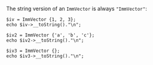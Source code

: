 The string version of an `ImmVector` is always `"ImmVector"`:

```basic-usage.hack
$iv = ImmVector {1, 2, 3};
echo $iv->__toString()."\n";

$iv2 = ImmVector {'a', 'b', 'c'};
echo $iv2->__toString()."\n";

$iv3 = ImmVector {};
echo $iv3->__toString()."\n";
```
